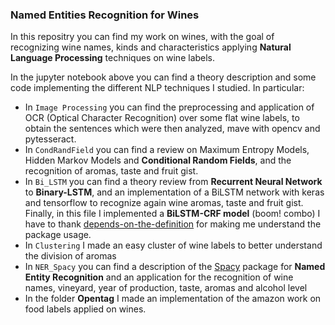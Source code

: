 ### Named Entities Recognition for Wines

In this repositry you can find my work on wines, with the goal of recognizing wine names, kinds and characteristics applying **Natural Language Processing** techniques on wine labels.

In the jupyter notebook above you can find a theory description and some code implementing the different NLP techniques I studied. In particular:

* In ```Image Processing``` you can find the preprocessing and application of OCR (Optical Character Recognition) over some flat wine labels, to obtain the sentences which were then analyzed, mave with opencv and pytesseract.
* In ```CondRandField``` you can find a review on Maximum Entropy Models, Hidden Markov Models and **Conditional Random Fields**, and the recognition of aromas, taste and fruit gist.
* In ```Bi_LSTM``` you can find a theory review from **Recurrent Neural Network** to **Binary-LSTM**, and an implementation of a BiLSTM network with keras and tensorflow to recognize again wine aromas, taste and fruit gist. Finally, in this file I implemented a **BiLSTM-CRF model** (boom! combo)
I have to thank [depends-on-the-definition](https://www.depends-on-the-definition.com/introduction-named-entity-recognition-python/) for making me understand the package usage.
* In ```Clustering``` I made an easy cluster of wine labels to better understand the division of aromas
* In ```NER_Spacy``` you can find a description of the [Spacy](https://spacy.io/) package for **Named Entity Recognition** and an application for the recognition of wine names, vineyard, year of production, taste, aromas and alcohol level
* In the folder **Opentag** I made an implementation of the amazon work on food labels applied on wines.
